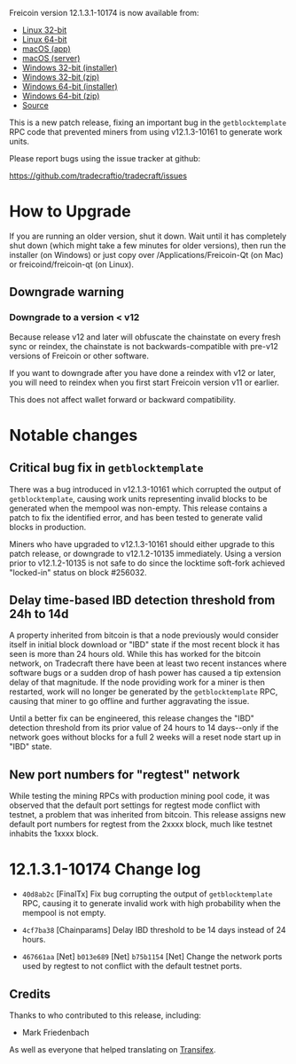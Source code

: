 Freicoin version 12.1.3.1-10174 is now available from:

  * [Linux 32-bit](https://s3.amazonaws.com/in.freico.stable/freicoin-v12.1.3.1-10174-linux32.zip)
  * [Linux 64-bit](https://s3.amazonaws.com/in.freico.stable/freicoin-v12.1.3.1-10174-linux64.zip)
  * [macOS (app)](https://s3.amazonaws.com/in.freico.stable/freicoin-v12.1.3.1-10174-osx.dmg)
  * [macOS (server)](https://s3.amazonaws.com/in.freico.stable/freicoin-v12.1.3.1-10174-osx64.tar.gz)
  * [Windows 32-bit (installer)](https://s3.amazonaws.com/in.freico.stable/freicoin-v12.1.3.1-10174-win32-setup.exe)
  * [Windows 32-bit (zip)](https://s3.amazonaws.com/in.freico.stable/freicoin-v12.1.3.1-10174-win32.zip)
  * [Windows 64-bit (installer)](https://s3.amazonaws.com/in.freico.stable/freicoin-v12.1.3.1-10174-win64-setup.exe)
  * [Windows 64-bit (zip)](https://s3.amazonaws.com/in.freico.stable/freicoin-v12.1.3.1-10174-win64.zip)
  * [Source](https://github.com/tradecraftio/tradecraft/archive/v12.1.3.1-10174.zip)

This is a new patch release, fixing an important bug in the
`getblocktemplate` RPC code that prevented miners from using
v12.1.3-10161 to generate work units.

Please report bugs using the issue tracker at github:

  https://github.com/tradecraftio/tradecraft/issues

How to Upgrade
==============

If you are running an older version, shut it down. Wait until it has
completely shut down (which might take a few minutes for older
versions), then run the installer (on Windows) or just copy over
/Applications/Freicoin-Qt (on Mac) or freicoind/freicoin-qt (on
Linux).

Downgrade warning
-----------------

### Downgrade to a version < v12

Because release v12 and later will obfuscate the chainstate on every
fresh sync or reindex, the chainstate is not backwards-compatible with
pre-v12 versions of Freicoin or other software.

If you want to downgrade after you have done a reindex with v12 or
later, you will need to reindex when you first start Freicoin version
v11 or earlier.

This does not affect wallet forward or backward compatibility.

Notable changes
===============

Critical bug fix in `getblocktemplate`
--------------------------------------

There was a bug introduced in v12.1.3-10161 which corrupted the output
of `getblocktemplate`, causing work units representing invalid blocks
to be generated when the mempool was non-empty.  This release contains
a patch to fix the identified error, and has been tested to generate
valid blocks in production.

Miners who have upgraded to v12.1.3-10161 should either upgrade to
this patch release, or downgrade to v12.1.2-10135 immediately.  Using
a version prior to v12.1.2-10135 is not safe to do since the locktime
soft-fork achieved "locked-in" status on block #256032.

Delay time-based IBD detection threshold from 24h to 14d
--------------------------------------------------------

A property inherited from bitcoin is that a node previously would
consider itself in initial block download or "IBD" state if the most
recent block it has seen is more than 24 hours old.  While this has
worked for the bitcoin network, on Tradecraft there have been at least
two recent instances where software bugs or a sudden drop of hash
power has caused a tip extension delay of that magnitude.  If the node
providing work for a miner is then restarted, work will no longer be
generated by the `getblocktemplate` RPC, causing that miner to go
offline and further aggravating the issue.

Until a better fix can be engineered, this release changes the "IBD"
detection threshold from its prior value of 24 hours to 14 days--only
if the network goes without blocks for a full 2 weeks will a reset
node start up in "IBD" state.

New port numbers for "regtest" network
--------------------------------------

While testing the mining RPCs with production mining pool code, it was
observed that the default port settings for regtest mode conflict with
testnet, a problem that was inherited from bitcoin.  This release
assigns new default port numbers for regtest from the 2xxxx block,
much like testnet inhabits the 1xxxx block.

12.1.3.1-10174 Change log
=========================

  * `40d8ab2c` [FinalTx]
    Fix bug corrupting the output of `getblocktemplate` RPC, causing
    it to generate invalid work with high probability when the mempool
    is not empty.

  * `4cf7ba38` [Chainparams]
    Delay IBD threshold to be 14 days instead of 24 hours.

  * `467661aa` [Net]
    `b013e689` [Net]
    `b75b1154` [Net]
    Change the network ports used by regtest to not conflict with the
    default testnet ports.

Credits
--------

Thanks to who contributed to this release, including:

- Mark Friedenbach

As well as everyone that helped translating on [Transifex](https://www.transifex.com/tradecraft/freicoin-1/).
